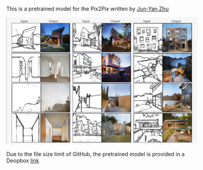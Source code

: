 This is a pretrained model for the Pix2Pix written by [Jun-Yan Zhu](https://github.com/junyanz)

![Results from the Pretrained Model](Pix2Pix_Result.jpg)

Due to the file size limit of GitHub, the pretrained model is provided in a Deopbox [link](https://www.dropbox.com/s/w1netgcq7qkir74/checkpoints.zip?dl=0)
